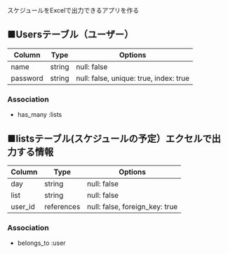 スケジュールをExcelで出力できるアプリを作る

## ■Usersテーブル（ユーザー）

|Column|Type|Options|
| -------- | -------- | -------- |
|name|string|null: false|
|password|string|null: false, unique: true, index: true|
### Association
- has_many :lists


## ■listsテーブル(スケジュールの予定）エクセルで出力する情報

|Column|Type|Options|
| -------- | -------- | -------- |
|day|string|null: false|
|list|string|null: false|
|user_id|references|null: false, foreign_key: true|
### Association
- belongs_to :user
